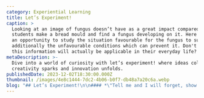 ```yaml
---
category: Experiential Learning
title: Let’s Experiment!
caption: >
  Looking at an image of fungus doesn’t have as a great impact compared to when
  students make a bread mould and find a fungus developing on it. Here they get
  an opportunity to study the situation favourable for the fungus to survive and
  additionally the unfavourable conditions which can prevent it. Don't you think
  this information will actually be applicable in their everyday life?
metaDescription: >-
  Dive into a world of curiosity with let’s experiment! where ideas collide,
  creativity sparks and innovation unfolds.
publishedDate: 2023-12-02T18:30:00.000Z
thumbnail: /images/4e8c1444-7dc2-4b06-b0f7-db48a7a20c6a.webp
blog: "## Let’s Experiment!\n\n#### *\"Tell me and I will forget, show me and I may remember, but let me do and I will understand.”*\n\nThis famous Chinese proverb rightly construes the importance of experiential learning. The most effective way to know how to cook is by experiencing the genuine process rather than by just reading it in a book or watching someone do it. Let me cite an example-\_\n\nWhen students were struggling to understand the concept of torque in a physics class, the teacher asked them to gather near the door and push it back and forth. They were asked to push the door near its hinge and then push it on the side of the door farthest from the hinges. This everyday activity made them realise that if one tries to open a door by pushing on the door near its hinges, it most likely will not open because there is not enough torque to force it to do so. To open the door, they had to push on the side of the door opposite from the hinges to provide a substantial moment arm which allowed for an increased torque to open the door. This kind of lesson made the complex concept relevant and applicable.\n\n\_\n\nWe all know that we live in a world where education is primarily focused on the entrance scores and marks of the students, but it is equally important to balance between theoretical and practical learning. Students should have a chance to connect the \"why\" behind a task to the \"how\" through experiential learning. Studies have shown that the brain reacts differently to learning experiences when they are hands-on. The physical engagement of learners helps them understand concepts more clearly and retain what they have learned better. However, one doesn't need an expert to prove this fact.\_\n\nLooking at an image of fungus doesn’t have a great impact compared to when students make a bread mould and find a fungus developing on it. Here they get an opportunity to study the situation favourable for the fungus to survive and additionally the unfavourable conditions which can prevent it. Don't you think this information will actually be applicable in their everyday life?\n\nOne of the fundamental reasons that most students struggle in [school](https://www.glentreeacademy.com/ \"School\") is that they’re bored, unmotivated and under-challenged. It’s not that they can’t understand the concept or are unable to grasp the principles. It’s just that those principles aren’t being presented in a way to spark their curiosity. Hands-on learning gives students a scope to explore, make mistakes, rectify and learn from them. These activities keep the students on their toes, get their blood pumping and their thoughts revved up. It forces them to follow instructions and understand the subsequent steps to take to overcome a challenge.\n\nSome of the hands-on activities are making a mimic of fold mountains using towels and boxes, role-playing a scene in the market involving cash transactions to learn about the concept of profit and loss, writing a poem, creating the models of a simple pendulum to understand the terms such as frequency, amplitude and time, understanding the polymers using borax powder, white glue and corn starch etc. Learning through this technique decorates the boom on both sides of the brain. It inspires the students to assume and interpret the statistics of the determined events and facilitates critical and analytical thinking. This kind of learning enhances problem-solving skills and gives an enduring memory.\n\nWe at Glentree Academy follow the Learning for Life approach towards education and incorporate it in every subject that we teach. Learning for Life approach is one of the reasons why Glentree Academy is one of the top schools in Sarjapur and Whitefield. Experiential learning is the theme that all the [Best CBSE schools in Bangalore](https://www.glentreeacademy.com/ \"Best CBSE Schools in Bangalore\") are following. To help our students engage in hands-on learning of scientific principles, every student is provided with our exclusive custom-made Glennovator's Science Kit. This kit includes innovative experiments designed exclusively to mix and blend education and fun. These activities are aligned with their lessons and are clubbed with various extension activities that inspire students to go beyond their books and promote self-discovery and out-of-the-box thinking. With these methods, we aim to instil a 'There is science behind everything!' perspective in our students. We focus on helping our students to learn the practical aspects of science in everyday life and encourage them to research and make self-discoveries.\n\n#### \"We can teach from experience, but we cannot teach experience.\"\n\n\\~ Sasha Azevedo\n"
---
```



